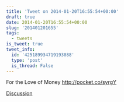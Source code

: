 ```yaml
---
title: 'Tweet on 2014-01-20T16:55:54+00:00'
draft: true
date: 2014-01-20T16:55:54+00:00
slug: '201401201655'
tags:
  - tweets
is_tweet: true
tweet_info:
  id: '425189934719193088'
  type: 'post'
  is_thread: False
---
```




For the Love of Money <http://pocket.co/syrgY>

[Discussion](https://x.com/sytelus/status/425189934719193088)

